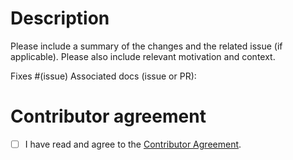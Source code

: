 # Description

Please include a summary of the changes and the related issue (if applicable).
Please also include relevant motivation and context.

Fixes #(issue)
Associated docs (issue or PR):

# Contributor agreement

- [ ] I have read and agree to the [Contributor Agreement](https://github.com/predictable-labs/ryugraph/blob/main/CLA.md).
